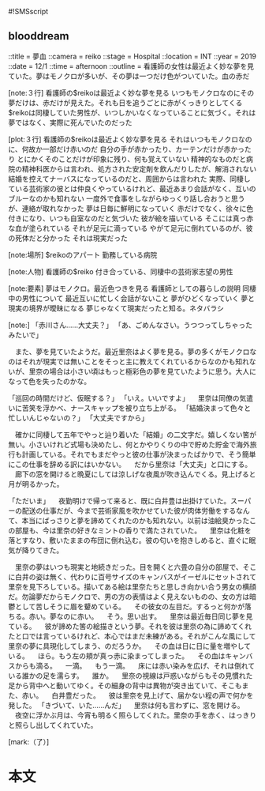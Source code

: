 #!SMSscript

## blooddream

::title = 夢血
::camera = reiko
::stage = Hospital
::location = INT
::year = 2019
::date = 12/1
::time = afternoon
::outline = 看護師の女性は最近よく妙な夢を見ていた。夢はモノクロが多いが、その夢は一つだけ色がついていた。血の赤だ

[note:３行]
看護師の$reikoは最近よく妙な夢を見る
いつもモノクロなのにその夢だけは、赤だけが見えた。それも日を追うごとに赤がくっきりとしてくる
$reikoは同棲していた男性が、いつしかいなくなっていることに気づく。それは夢ではなく、実際に死んでいたのだった

[plot:３行]
看護師の$reikoは最近よく妙な夢を見る
それはいつもモノクロなのに、何故か一部だけ赤いのだ
自分の手が赤かったり、カーテンだけが赤かったり
とにかくそのことだけが印象に残り、何も覚えていない
精神的なものだと病院の精神科医からは言われ、処方された安定剤を飲んだりしたが、解消されない
結婚を控えてナーバスになっているのだと、周囲からは言われた
実際、同棲している芸術家の彼とは仲良くやっているけれど、最近あまり会話がなく、互いのブルーなのかも知れない
一度外で食事をしながらゆっくり話し合おうと思うが、連絡が取れなかった
夢は日毎に鮮明になっていく
赤だけでなく、徐々に色付きになり、いつも自室なのだと気づいた
彼が絵を描いている
そこには真っ赤な血が塗られている
それが足元に滴っている
やがて足元に倒れているのが、彼の死体だと分かった
それは現実だった

[note:場所]
$reikoのアパート
勤務している病院

[note:人物]
看護師の$reiko
付き合っている、同棲中の芸術家志望の男性

[note:要素]
夢はモノクロ。最近色つきを見る
看護師としての暮らしの説明
同棲中の男性について
最近互いに忙しく会話がないこと
夢がひどくなっていく
夢と現実の境界が曖昧になる
夢じゃなくて現実だったと知る。ネタバラシ

[note:]
「赤川さん……大丈夫？」
「あ、ごめんなさい。うつつってしちゃったみたいで」

　また、夢を見ていたようだ。最近里奈はよく夢を見る。夢の多くがモノクロなのはそれが現実では無いことをそっと主に教えてくれているからなのかも知れないが、里奈の場合は小さい頃はもっと極彩色の夢を見ていたように思う。大人になって色を失ったのかな。

「巡回の時間だけど、仮眠する？」
「いえ。いいですよ」
　里奈は同僚の気遣いに苦笑を浮かべ、ナースキャップを被り立ち上がる。
「結婚決まって色々と忙しいんじゃないの？」
「大丈夫ですから」

　確かに同棲して五年でやっと辿り着いた「結婚」の二文字だ。嬉しくない筈が無い。小さいけれど式場も決めたし、何とかやりくりの中で貯めた貯金で海外旅行も計画している。それでもまだやっと彼の仕事が決まったばかりで、そう簡単にこの仕事を辞める訳にはいかない。
　だから里奈は「大丈夫」と口にする。
　廊下の窓を開けると晩夏にしては涼しげな夜風が吹き込んでくる。見上げると月が明るかった。


「ただいま」
　夜勤明けで帰って来ると、既に白井豊は出掛けていた。スーパーの配送の仕事だが、今まで芸術家風を吹かせていた彼が肉体労働をするなんて、本当にばっさりと夢を諦めてくれたのかも知れない。以前は油絵臭かったこの部屋も、今は里奈の好きなミントの香りで満たされていた。
　里奈は化粧を落とすなり、敷いたままの布団に倒れ込む。彼の匂いを抱きしめると、直ぐに眠気が降りてきた。

　里奈の夢はいつも現実と地続きだった。目を開くと六畳の自分の部屋で、そこに白井の姿は無く、代わりに百号サイズのキャンバスがイーゼルにセットされて里奈を見下ろしている。描いてある絵は里奈たちと思しき向かい合う男女の横顔だ。勿論夢だからモノクロで、男の方の表情はよく見えないものの、女の方は暗鬱として苦しそうに眉を顰めている。
　その彼女の左目だ。するっと何かが落ちる。赤い。夢なのに赤い。
　そう。思い出す。
　里奈は最近毎日同じ夢を見ている。
　彼が諦めた筈の絵描きという夢。それを彼は里奈の為に諦めてくれたと口では言っているけれど、本心ではまだ未練がある。それがこんな風にして里奈の夢に具現化してしまう、のだろうか。
　その血は日に日に量を増やしている。
　ほら。もう左の頬が真っ赤に染まってしまった。
　その血はキャンバスからも滴る。
　一滴。
　もう一滴。
　床には赤い染みを広げ、それは倒れている誰かの足を濡らす。
　誰か。
　里奈の視線は戸惑いながらもその見慣れた足から背中へと動いてゆく。その細身の背中は異物が突き出ていて、そこもまた、赤い。
　白井豊だった。
　彼は里奈を見上げて、届かない程の声で何かを発した。
「きづいて、いた……んだ」
　里奈は何も言わずに、窓を開ける。
　夜空に浮かぶ月は、今宵も明るく照らしてくれた。里奈の手を赤く、はっきりと照らし出してくれていた。

[mark:（了）]

# 本文
